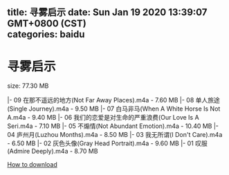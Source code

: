 
title: 寻雾启示
date: Sun Jan 19 2020 13:39:07 GMT+0800 (CST)    
categories: baidu
---

# 寻雾启示
size: 77.30 MB
 
 
|- 09 在那不遥远的地方(Not Far Away Places).m4a - 7.60 MB
|- 08 单人旅途(Single Journey).m4a - 9.50 MB
|- 07 白马非马(When A White Horse Is Not A.m4a - 9.40 MB
|- 06 我们的恋爱是对生命的严重浪费(Our Love Is A Seri.m4a - 7.10 MB
|- 05 不煽情(Not Abundant Emotion).m4a - 10.40 MB
|- 04 庐州月(Luzhou Months).m4a - 8.50 MB
|- 03 我无所谓(I Don't Care).m4a - 6.50 MB
|- 02 灰色头像(Gray Head Portrait).m4a - 9.60 MB
|- 01 叹服(Admire Deeply).m4a - 8.70 MB

[How to download](https://bpcam.bemobtrk.com/go/2ceec3aa-1ca2-46d6-b9ff-aaa5c184517c?jno=4798)